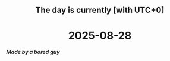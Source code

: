 <h2 align=center>The day is currently [with UTC+0]</h2>
<h1 align=center><!--TIME BEGIN-->2025-08-28<!--TIME END--></h1>
<h5>Made by a bored guy</h5>

